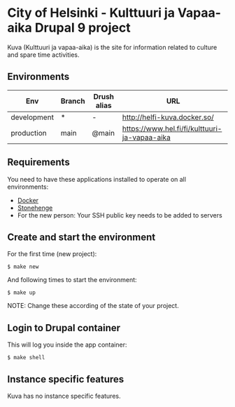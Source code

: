 # City of Helsinki - Kulttuuri ja Vapaa-aika Drupal 9 project

Kuva (Kulttuuri ja vapaa-aika) is the site for information related to culture and spare time activities.

## Environments

Env | Branch | Drush alias | URL
--- | ------ | ----------- | ---
development | * | - | http://helfi-kuva.docker.so/
production | main | @main | https://www.hel.fi/fi/kulttuuri-ja-vapaa-aika

## Requirements

You need to have these applications installed to operate on all environments:

- [Docker](https://github.com/druidfi/guidelines/blob/master/docs/docker.md)
- [Stonehenge](https://github.com/druidfi/stonehenge)
- For the new person: Your SSH public key needs to be added to servers

## Create and start the environment

For the first time (new project):

``
$ make new
``

And following times to start the environment:

``
$ make up
``

NOTE: Change these according of the state of your project.

## Login to Drupal container

This will log you inside the app container:

```
$ make shell
```

## Instance specific features

Kuva has no instance specific features.
